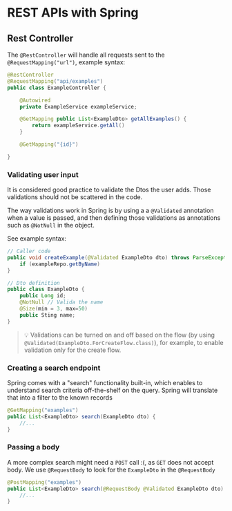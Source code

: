 # REST APIs with Spring

## Rest Controller

The `@RestController` will handle all requests sent to the `@RequestMapping("url")`, example syntax:
```java
@RestController
@RequestMapping("api/examples")
public class ExampleController {

    @Autowired
    private ExampleService exampleService;

    @GetMapping public List<ExampleDto> getAllExamples() {
        return exampleService.getAll()
    }

    @GetMapping("{id}")

}
```

### Validating user input

It is considered good practice to validate the Dtos the user adds. Those validations should not be scattered in the code.

The way validations work in Spring is by using a a `@Validated` annotation when a value is passed, and then defining those validations as annotations such as `@NotNull` in the object.

See example syntax:
```java
// Caller code
public void createExample(@Validated ExampleDto dto) throws ParseException {
    if (exampleRepo.getByName)
}

// Dto definition
public class ExampleDto {
    public Long id;
    @NotNull // Valida the name 
    @Size(min = 3, max=50)
    public Sting name;
}
```

> :bulb: Validations can be turned on and off based on the flow (by using `@Validated(ExampleDto.ForCreateFlow.class)`), for example, to enable validation only for the create flow.

### Creating a search endpoint

Spring comes with a "search" functionality built-in, which enables to understand search criteria off-the-shelf on the query. Spring will translate that into a filter to the known records

```java
@GetMapping("examples")
public List<ExampleDto> search(ExampleDto dto) {
    //...
}
```

### Passing a body


A more complex search might need a `POST` call :(, as `GET` does not accept body. We use `@RequestBody` to look for the `ExampleDto` in the `@RequestBody`
```java
@PostMapping("examples")
public List<ExampleDto> search(@RequestBody @Validated ExampleDto dto) {
    //...
}
```

